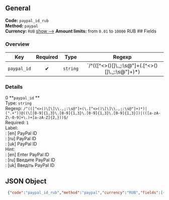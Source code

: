 ## General 
**Code:** `paypal_id_rub`  
**Method:** `paypal`  
**Currency:** `RUB` [show -->]() 
**Amount limits:** from `0.01`  to `10000`  RUB ## Fields 
### Overview 
|Key|Required|Type|Regexp| 
|:---:|:---:|:---:|:---:| 
|`paypal_id` |✔ |`string` |`/^(([^<>()\[\]\\.,;:\s@"]+(\.[^<>()\[\]\\.,;:\s@"]+)*)|(".+"))@((\[[0-9]{1,3}\.[0-9]{1,3}\.[0-9]{1,3}\.[0-9]{1,3}])|(([a-zA-Z\-0-9]+\.)+[a-zA-Z]{2,}))$/` | 
 
### Details 
0 **`paypal_id` **  
Type: `string`  
Regexp: `/^(([^<>()\[\]\\.,;:\s@"]+(\.[^<>()\[\]\\.,;:\s@"]+)*)|(".+"))@((\[[0-9]{1,3}\.[0-9]{1,3}\.[0-9]{1,3}\.[0-9]{1,3}])|(([a-zA-Z\-0-9]+\.)+[a-zA-Z]{2,}))$/`  
Required: `1`  
Label:  
: [en] PayPal ID  
: [ru] PayPal ID  
: [uk] PayPal ID  
Hint:  
: [en] Enter PayPal ID  
: [ru] Введите PayPal ID  
: [uk] Введіть PayPal ID  
## JSON Object 
```json
 {"code":"paypal_id_rub","method":"paypal","currency":"RUB","fields":[{"key":"paypal_id","type":"string","label":{"en":"PayPal ID","ru":"PayPal ID","uk":"PayPal ID"},"hint":{"en":"Enter PayPal ID","ru":"\u0412\u0432\u0435\u0434\u0438\u0442\u0435 PayPal ID","uk":"\u0412\u0432\u0435\u0434\u0456\u0442\u044c PayPal ID"},"regexp":"\/^(([^<>()\\[\\]\\\\.,;:\\s@\"]+(\\.[^<>()\\[\\]\\\\.,;:\\s@\"]+)*)|(\".+\"))@((\\[[0-9]{1,3}\\.[0-9]{1,3}\\.[0-9]{1,3}\\.[0-9]{1,3}])|(([a-zA-Z\\-0-9]+\\.)+[a-zA-Z]{2,}))$\/","required":true,"position":1}],"amount_min":0.01,"amount_max":10000}```  
